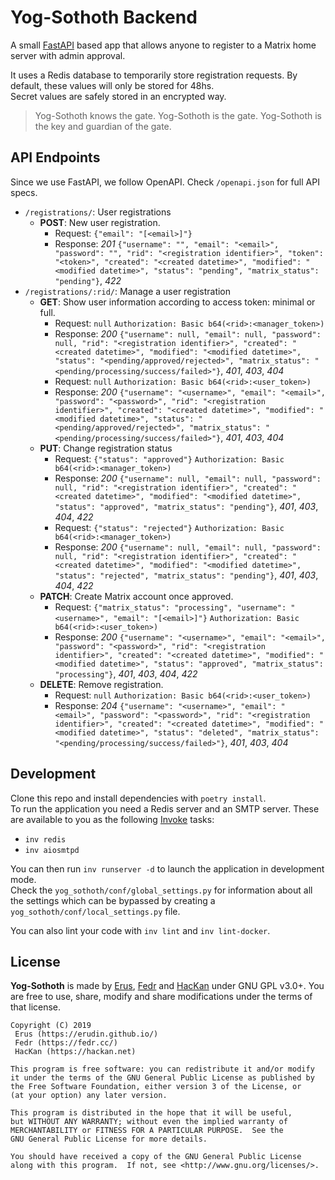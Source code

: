 # Yog-Sothoth Backend

A small [FastAPI](https://fastapi.tiangolo.com/) based app that allows anyone to register to a Matrix home server with admin approval.

It uses a Redis database to temporarily store registration requests. By default, these values will only be stored for 48hs.  
Secret values are safely stored in an encrypted way.

> Yog-Sothoth knows the gate. Yog-Sothoth is the gate. Yog-Sothoth is the key and guardian of the gate.

## API Endpoints

Since we use FastAPI, we follow OpenAPI. Check `/openapi.json` for full API specs.

* `/registrations/`: User registrations
  * **POST**: New user registration.
    * Request: `{"email": "[<email>]"}`
    * Response: *201* `{"username": "", "email": "<email>", "password": "", "rid": "<registration identifier>", "token": "<token>", "created": "<created datetime>", "modified": "<modified datetime>", "status": "pending", "matrix_status": "pending"}`, *422*
* `/registrations/:rid/`: Manage a user registration
  * **GET**: Show user information according to access token: minimal or full.
    * Request: `null` `Authorization: Basic b64(<rid>:<manager_token>)`
    * Response: *200* `{"username": null, "email": null, "password": null, "rid": "<registration identifier>", "created": "<created datetime>", "modified": "<modified datetime>", "status": "<pending/approved/rejected>", "matrix_status": "<pending/processing/success/failed>"}`, *401*, *403*, *404*
    * Request: `null` `Authorization: Basic b64(<rid>:<user_token>)`
    * Response: *200* `{"username": "<username>", "email": "<email>", "password": "<password>", "rid": "<registration identifier>", "created": "<created datetime>", "modified": "<modified datetime>", "status": "<pending/approved/rejected>", "matrix_status": "<pending/processing/success/failed>"}`, *401*, *403*, *404*
  * **PUT**: Change registration status
    * Request: `{"status": "approved"}` `Authorization: Basic b64(<rid>:<manager_token>)`
    * Response: *200* `{"username": null, "email": null, "password": null, "rid": "<registration identifier>", "created": "<created datetime>", "modified": "<modified datetime>", "status": "approved", "matrix_status": "pending"}`, *401*, *403*, *404*, *422*
    * Request: `{"status": "rejected"}` `Authorization: Basic b64(<rid>:<manager_token>)`
    * Response: *200* `{"username": null, "email": null, "password": null, "rid": "<registration identifier>", "created": "<created datetime>", "modified": "<modified datetime>", "status": "rejected", "matrix_status": "pending"}`, *401*, *403*, *404*, *422*
  * **PATCH**: Create Matrix account once approved.
    * Request: `{"matrix_status": "processing", "username": "<username>", "email": "[<email>]"}` `Authorization: Basic b64(<rid>:<user_token>)`
    * Response: *200* `{"username": "<username>", "email": "<email>", "password": "<password>", "rid": "<registration identifier>", "created": "<created datetime>", "modified": "<modified datetime>", "status": "approved", "matrix_status": "processing"}`, *401*, *403*, *404*, *422*
  * **DELETE**: Remove registration.
    * Request: `null` `Authorization: Basic b64(<rid>:<user_token>)`
    * Response: *204* `{"username": "<username>", "email": "<email>", "password": "<password>", "rid": "<registration identifier>", "created": "<created datetime>", "modified": "<modified datetime>", "status": "deleted", "matrix_status": "<pending/processing/success/failed>"}`, *401*, *403*, *404*

## Development

Clone this repo and install dependencies with `poetry install`.  
To run the application you need a Redis server and an SMTP server. These are available to you as the following [Invoke](https://www.pyinvoke.org/) tasks:

* `inv redis`
* `inv aiosmtpd`

You can then run `inv runserver -d` to launch the application in development mode.  
Check the `yog_sothoth/conf/global_settings.py` for information about all the settings which can be bypassed by creating a `yog_sothoth/conf/local_settings.py` file.

You can also lint your code with `inv lint` and `inv lint-docker`.

## License

**Yog-Sothoth** is made by [Erus](https://erudin.github.io/), [Fedr](https://fedr.cc/) and [HacKan](https://hackan.net) under GNU GPL v3.0+. You are free to use, share, modify and share modifications under the terms of that license.

    Copyright (C) 2019
     Erus (https://erudin.github.io/)
     Fedr (https://fedr.cc/)
     HacKan (https://hackan.net)

    This program is free software: you can redistribute it and/or modify
    it under the terms of the GNU General Public License as published by
    the Free Software Foundation, either version 3 of the License, or
    (at your option) any later version.

    This program is distributed in the hope that it will be useful,
    but WITHOUT ANY WARRANTY; without even the implied warranty of
    MERCHANTABILITY or FITNESS FOR A PARTICULAR PURPOSE.  See the
    GNU General Public License for more details.

    You should have received a copy of the GNU General Public License
    along with this program.  If not, see <http://www.gnu.org/licenses/>.
